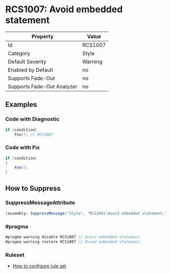 # RCS1007: Avoid embedded statement

Property | Value
--- | ---
Id|RCS1007
Category|Style
Default Severity|Warning
Enabled by Default|no
Supports Fade\-Out|no
Supports Fade\-Out Analyzer|no

## Examples

### Code with Diagnostic

```csharp
if (condition)
    Foo(); // RCS1007
```

### Code with Fix

```csharp
if (condition)
{
    Foo();
}
```

## How to Suppress

### SuppressMessageAttribute

```csharp
[assembly: SuppressMessage("Style", "RCS1007:Avoid embedded statement.", Justification = "<Pending>")]
```

### \#pragma

```csharp
#pragma warning disable RCS1007 // Avoid embedded statement.
#pragma warning restore RCS1007 // Avoid embedded statement.
```

### Ruleset

* [How to configure rule set](../HowToConfigureAnalyzers.md)
